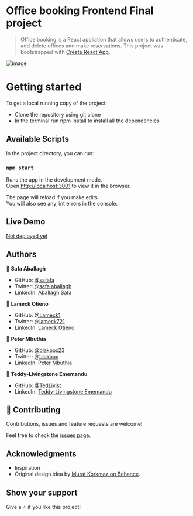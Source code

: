 # Office booking Frontend Final project
> Office booking is a React appliation that allows users to authenticate, add delete offices and make reservations. This project was bootstrapped with [Create React App](https://github.com/facebook/create-react-app).

![image](https://user-images.githubusercontent.com/43698511/143011955-5bf515bf-665d-46bc-b0d8-4e9fce129346.png)

# Getting started 
 To get a local running copy of the project:
 
 - Clone the repository using git clone
 - In the terminal run npm install to install all the dependencies


## Available Scripts

In the project directory, you can run:

### `npm start`

Runs the app in the development mode.\
Open [http://localhost:3001](http://localhost:3001) to view it in the browser.

The page will reload if you make edits.\
You will also see any lint errors in the console.

## Live Demo
[Not deployed yet](x)

## Authors

 👤 **Safa Aballagh**

- GitHub: [@safafa](https://github.com/safafa)
- Twitter: [@safa aballagh](https://twitter.com/Aballagh_S)
- LinkedIn: [Aballagh Safa](https://www.linkedin.com/in/aballaghsafa/)

 👤 **Lameck Otieno**

- GitHub: [@Lameck1](https://github.com/Lameck1)
- Twitter: [@lameck721](https://twitter.com/lameck721)
- LinkedIn: [Lameck Otieno](https://www.linkedin.com/in/lameck-otieno/)

 👤 **Peter Mbuthia**

- GitHub: [@blakbox23](https://github.com/blakbox23)
- Twitter: [@blakbox](https://twitter.com/blakbox23)
- LinkedIn: [Peter Mbuthia](https://www.linkedin.com/in/peter-mbuthia/)

👤 **Teddy-Livingstone Ememandu**

- GitHub: [@TedLivist](https://github.com/TedLivist)
- LinkedIn: [Teddy-Livingstone Ememandu](https://www.linkedin.com/in/tememandu/)

## 🤝 Contributing

Contributions, issues and feature requests are welcome!

Feel free to check the [issues page](issues/).

## Acknowledgments

- Inspiration
- Original design idea by [Murat Korkmaz on Behance](https://www.behance.net/gallery/26425031/Vespa-Responsive-Redesign).

## Show your support

Give a ⭐️ if you like this project!
